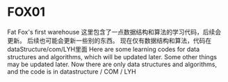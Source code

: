 # FOX01
Fat Fox's first warehouse
这里包含了一点数据结构和算法的学习代码，后续会更新。
后续也可能会更新一些别的东西。
现在仅有数据结构和算法，代码在dataStructure/com/LYH里面
Here are some learning codes for data structures and algorithms, which will be updated later.
Some other things may be updated later.
Now there are only data structures and algorithms, and the code is in datastructure / COM / LYH
